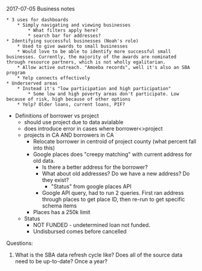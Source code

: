 
2017-07-05 Business notes

    * 3 uses for dashboards
        * Simply navigating and viewing businesses
            * What filters apply here? 
            * search bar for addresses?
    * Identifying successful businesses (Noah's role)
        * Used to give awards to small businesses
        * Would love to be able to identify more successful small businesses. Currently, the majority of the awards are nominated through resource partners, which is not wholly egalitarian. 
        * Allow active outreach. "Amoeba records", well it's also an SBA program
        * Yelp connects effectively
    * Underserved areas
        * Instead it's "low participation and high participation"
            * Some low and high poverty areas don't participate. Low because of risk, high because of other options
        * Yelp? Older loans, current loans, PIF?
* Definitions of borrower vs project
    * should use project due to data avialable
    * does introduce error in cases where borrower<>project
    * projects in CA AND borrowers in CA
        * Relocate borrower in centroid of project county (what percent fall into this)
        * Google places does "creepy matching" with current address for old data.
            * Is there a better address for the borrower?
            * What about old addresses? Do we have a new address? Do they exist?
                * "Status" from google places API
            * Google API query, had to run 2 queries. First ran address through places to get place ID, then re-run to get specific schema items
        * Places has a 250k limit
    * Status 
        * NOT FUNDED - undetermined loan not funded. 
        * Undisbursed comes before cancelled




Questions:
1. What is the SBA data refresh cycle like? Does all of the source data need to be up-to-date? Once a year? 

